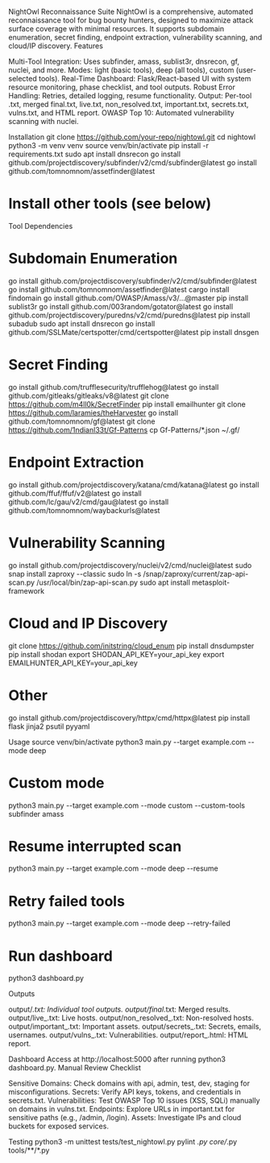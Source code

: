 NightOwl Reconnaissance Suite
NightOwl is a comprehensive, automated reconnaissance tool for bug bounty hunters, designed to maximize attack surface coverage with minimal resources. It supports subdomain enumeration, secret finding, endpoint extraction, vulnerability scanning, and cloud/IP discovery.
Features

Multi-Tool Integration: Uses subfinder, amass, sublist3r, dnsrecon, gf, nuclei, and more.
Modes: light (basic tools), deep (all tools), custom (user-selected tools).
Real-Time Dashboard: Flask/React-based UI with system resource monitoring, phase checklist, and tool outputs.
Robust Error Handling: Retries, detailed logging, resume functionality.
Output: Per-tool .txt, merged final.txt, live.txt, non_resolved.txt, important.txt, secrets.txt, vulns.txt, and HTML report.
OWASP Top 10: Automated vulnerability scanning with nuclei.

Installation
git clone https://github.com/your-repo/nightowl.git
cd nightowl
python3 -m venv venv
source venv/bin/activate
pip install -r requirements.txt
sudo apt install dnsrecon
go install github.com/projectdiscovery/subfinder/v2/cmd/subfinder@latest
go install github.com/tomnomnom/assetfinder@latest
# Install other tools (see below)

Tool Dependencies
# Subdomain Enumeration
go install github.com/projectdiscovery/subfinder/v2/cmd/subfinder@latest
go install github.com/tomnomnom/assetfinder@latest
cargo install findomain
go install github.com/OWASP/Amass/v3/...@master
pip install sublist3r
go install github.com/003random/gotator@latest
go install github.com/projectdiscovery/puredns/v2/cmd/puredns@latest
pip install subadub
sudo apt install dnsrecon
go install github.com/SSLMate/certspotter/cmd/certspotter@latest
pip install dnsgen

# Secret Finding
go install github.com/trufflesecurity/trufflehog@latest
go install github.com/gitleaks/gitleaks/v8@latest
git clone https://github.com/m4ll0k/SecretFinder
pip install emailhunter
git clone https://github.com/laramies/theHarvester
go install github.com/tomnomnom/gf@latest
git clone https://github.com/1ndianl33t/Gf-Patterns
cp Gf-Patterns/*.json ~/.gf/

# Endpoint Extraction
go install github.com/projectdiscovery/katana/cmd/katana@latest
go install github.com/ffuf/ffuf/v2@latest
go install github.com/lc/gau/v2/cmd/gau@latest
go install github.com/tomnomnom/waybackurls@latest

# Vulnerability Scanning
go install github.com/projectdiscovery/nuclei/v2/cmd/nuclei@latest
sudo snap install zaproxy --classic
sudo ln -s /snap/zaproxy/current/zap-api-scan.py /usr/local/bin/zap-api-scan.py
sudo apt install metasploit-framework

# Cloud and IP Discovery
git clone https://github.com/initstring/cloud_enum
pip install dnsdumpster
pip install shodan
export SHODAN_API_KEY=your_api_key
export EMAILHUNTER_API_KEY=your_api_key

# Other
go install github.com/projectdiscovery/httpx/cmd/httpx@latest
pip install flask jinja2 psutil pyyaml

Usage
source venv/bin/activate
python3 main.py --target example.com --mode deep
# Custom mode
python3 main.py --target example.com --mode custom --custom-tools subfinder amass
# Resume interrupted scan
python3 main.py --target example.com --mode deep --resume
# Retry failed tools
python3 main.py --target example.com --mode deep --retry-failed
# Run dashboard
python3 dashboard.py

Outputs

output/<tool>_<target>.txt: Individual tool outputs.
output/final_<target>.txt: Merged results.
output/live_<target>.txt: Live hosts.
output/non_resolved_<target>.txt: Non-resolved hosts.
output/important_<target>.txt: Important assets.
output/secrets_<target>.txt: Secrets, emails, usernames.
output/vulns_<target>.txt: Vulnerabilities.
output/report_<target>.html: HTML report.

Dashboard
Access at http://localhost:5000 after running python3 dashboard.py.
Manual Review Checklist

Sensitive Domains: Check domains with api, admin, test, dev, staging for misconfigurations.
Secrets: Verify API keys, tokens, and credentials in secrets.txt.
Vulnerabilities: Test OWASP Top 10 issues (XSS, SQLi) manually on domains in vulns.txt.
Endpoints: Explore URLs in important.txt for sensitive paths (e.g., /admin, /login).
Assets: Investigate IPs and cloud buckets for exposed services.

Testing
python3 -m unittest tests/test_nightowl.py
pylint *.py core/*.py tools/**/*.py

